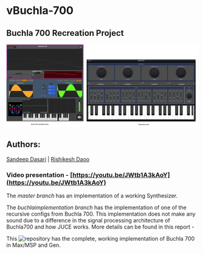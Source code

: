 # vBuchla-700

## Buchla 700 Recreation Project

![Buchla 700 in Max and JUCE](https://github.com/Rishikeshdaoo/vBuchla-700/blob/master/MaxJUCE_Buchla700.png "Buchla 700 in Max and JUCE")

## Authors:
[Sandeep Dasari](https://github.com/sandcobainer/) |
[Rishikesh Daoo](https://github.com/rishikeshdaoo/)

### Video presentation - [https://youtu.be/JWtb1A3kAoY](https://youtu.be/JWtb1A3kAoY)

The *master branch* has an implementation of a working Synthesizer. 

The *buchlaimplementation branch* has the implementation of one of the recursive configs from Buchla 700. This implementation does not make any sound due to a difference in the signal processing architecture of Buchla700 and how JUCE works.
More details can be found in this report - 

This ![repository](https://github.com/sandcobainer/buchla700-MAX) has the complete, working implementation of Buchla 700 in Max/MSP and Gen.

